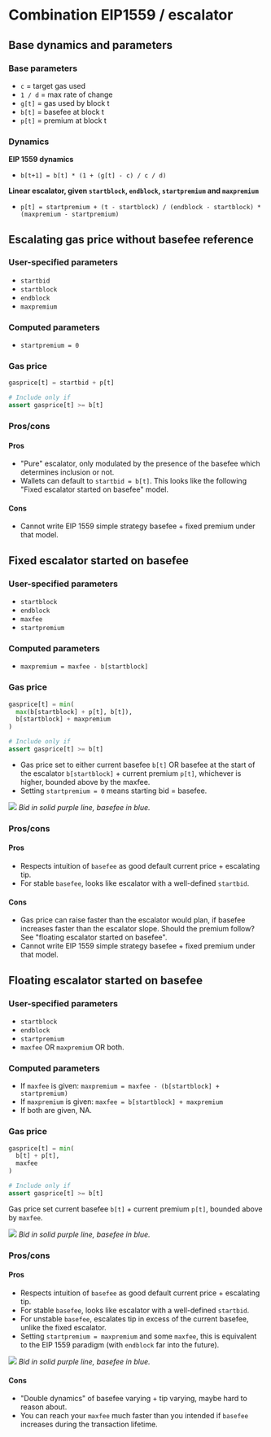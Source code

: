 # Combination EIP1559 / escalator

## Base dynamics and parameters

### Base parameters

- `c` = target gas used
- `1 / d` = max rate of change
- `g[t]` = gas used by block t
- `b[t]` = basefee at block t
- `p[t]` = premium at block t

### Dynamics

**EIP 1559 dynamics**

- `b[t+1] = b[t] * (1 + (g[t] - c) / c / d)`

**Linear escalator, given `startblock`, `endblock`, `startpremium` and `maxpremium`**

- `p[t] = startpremium + (t - startblock) / (endblock - startblock) * (maxpremium - startpremium)`

## Escalating gas price without basefee reference

### User-specified parameters

- `startbid`
- `startblock`
- `endblock`
- `maxpremium`

### Computed parameters

- `startpremium = 0`

### Gas price

```python
gasprice[t] = startbid + p[t]

# Include only if
assert gasprice[t] >= b[t]
```

### Pros/cons

#### Pros

- "Pure" escalator, only modulated by the presence of the basefee which determines inclusion or not.
- Wallets can default to `startbid = b[t]`. This looks like the following "Fixed escalator started on basefee" model.

#### Cons

- Cannot write EIP 1559 simple strategy basefee + fixed premium under that model.

## Fixed escalator started on basefee

### User-specified parameters

- `startblock`
- `endblock`
- `maxfee`
- `startpremium`

### Computed parameters

- `maxpremium = maxfee - b[startblock]`

### Gas price

```python
gasprice[t] = min(
  max(b[startblock] + p[t], b[t]),
  b[startblock] + maxpremium
)

# Include only if
assert gasprice[t] >= b[t]
```

- Gas price set to either current basefee `b[t]` OR basefee at the start of the escalator `b[startblock]` + current premium `p[t]`, whichever is higher, bounded above by the maxfee.
- Setting `startpremium = 0` means starting bid = basefee.

![](fixedesc.jpeg)
_Bid in solid purple line, basefee in blue._

### Pros/cons

#### Pros

- Respects intuition of `basefee` as good default current price + escalating tip.
- For stable `basefee`, looks like escalator with a well-defined `startbid`.

#### Cons

- Gas price can raise faster than the escalator would plan, if basefee increases faster than the escalator slope. Should the premium follow? See "floating escalator started on basefee".
- Cannot write EIP 1559 simple strategy basefee + fixed premium under that model.

## Floating escalator started on basefee

### User-specified parameters

- `startblock`
- `endblock`
- `startpremium`
- `maxfee` OR `maxpremium` OR both.

### Computed parameters

- If `maxfee` is given: `maxpremium = maxfee - (b[startblock] + startpremium)`
- If `maxpremium` is given: `maxfee = b[startblock] + maxpremium`
- If both are given, NA.

### Gas price

```python
gasprice[t] = min(
  b[t] + p[t],
  maxfee
)

# Include only if
assert gasprice[t] >= b[t]
```

Gas price set current basefee `b[t]` + current premium `p[t]`, bounded above by `maxfee`.

![](floatingesc.jpeg)
_Bid in solid purple line, basefee in blue._

### Pros/cons

#### Pros

- Respects intuition of `basefee` as good default current price + escalating tip.
- For stable `basefee`, looks like escalator with a well-defined `startbid`.
- For unstable `basefee`, escalates tip in excess of the current basefee, unlike the fixed escalator.
- Setting `startpremium = maxpremium` and some `maxfee`, this is equivalent to the EIP 1559 paradigm (with `endblock` far into the future).

![](floatingescfixedtip.jpeg)
_Bid in solid purple line, basefee in blue._

#### Cons

- "Double dynamics" of basefee varying + tip varying, maybe hard to reason about.
- You can reach your `maxfee` much faster than you intended if `basefee` increases during the transaction lifetime.
